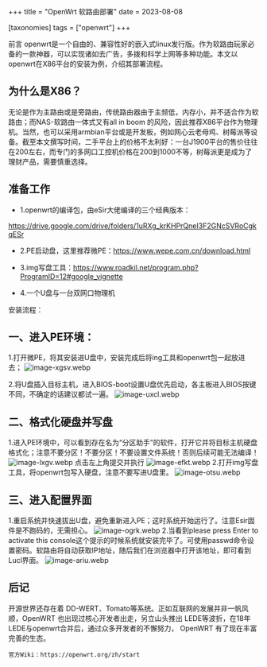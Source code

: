 +++
title = "OpenWrt 软路由部署"
date = 2023-08-08

[taxonomies]
tags = ["openwrt"]
+++


前言 openwrt是一个自由的、兼容性好的嵌入式linux发行版。作为软路由玩家必备的一款神器，可以实现诸如去广告，多拨和科学上网等多种功能。本文以openwrt在X86平台的安装为例，介绍其部署流程。
<!-- more -->
## 为什么是X86？

无论是作为主路由或是旁路由，传统路由器由于主频低，内存小，并不适合作为软路由；而NAS-软路由一体式又有all in boom 的风险，因此推荐X86平台作为物理机。当然，也可以采用armbian平台或是开发板，例如网心云老母鸡、树莓派等设备。截至本文撰写时间，二手平台上的价格不太利好：一台J1900平台的售价往往在200左右，而专门的多网口工控机价格在200到1000不等，树莓派更是成为了理财产品，需要慎重选择。

## 准备工作

- 1.openwrt的编译包，由eSir大佬编译的三个经典版本：

https://drive.google.com/drive/folders/1uRXg_krKHPrQneI3F2GNcSVRoCgkqESr

- 2.PE启动盘，这里推荐微PE：https://www.wepe.com.cn/download.html

- 3.img写盘工具：https://www.roadkil.net/program.php?ProgramID=12#google_vignette

- 4.一个U盘与一台双网口物理机

安装流程：

## 一、进入PE环境：

1.打开微PE，将其安装进U盘中，安装完成后将ing工具和openwrt包一起放进去；
![image-xgsv.webp](https://pic.dich.ink/1/2024/03/06/65e8665416902.webp)

2.将U盘插入目标主机，进入BIOS-boot设置U盘优先启动，各主板进入BIOS按键不同，不确定的话建议都试一遍。
![image-uxcl.webp](https://pic.dich.ink/1/2024/03/06/65e8665ae2917.webp)
## 二、格式化硬盘并写盘

1.进入PE环境中，可以看到存在名为“分区助手”的软件，打开它并将目标主机硬盘格式化；注意不要分区！不要分区！不要设置文件系统！否则后续可能无法编译！
![image-lxgv.webp](https://pic.dich.ink/1/2024/03/06/65e8666fc739c.webp)
点击左上角提交并执行
![image-efkt.webp](https://pic.dich.ink/1/2024/03/06/65e8667fc956e.webp)
2.打开img写盘工具，将openwrt包写入硬盘，注意不要写进U盘里。
![image-otsu.webp](https://pic.dich.ink/1/2024/03/06/65e86669be5c8.webp)
## 三、进入配置界面

1.重启系统并快速拔出U盘，避免重新进入PE；这时系统开始运行了。注意Esir固件是不跑码的，无需担心。
![image-ogrk.webp](https://pic.dich.ink/1/2024/03/06/65e8666b11d79.webp)
2.当看到please press Enter to activate this console这个提示的时候系统就安装完毕了。可使用passwd命令设置密码。软路由将自动获取IP地址，随后我们在浏览器中打开该地址，即可看到Lucl界面。
![image-ariu.webp](https://pic.dich.ink/1/2024/03/06/65e86687ef0fc.webp)
## 后记

开源世界还存在着 DD-WERT、Tomato等系统。正如互联网的发展并非一帆风顺，OpenWRT 也出现过核心开发者出走，另立山头推出 LEDE等波折，在18年LEDE与openwrt合并后，通过众多开发者的不懈努力， OpenWRT 有了现在丰富完善的生态。

``官方Wiki：https://openwrt.org/zh/start``
